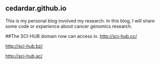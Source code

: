## cedardar.github.io
This is my personal blog involved my research. In this blog, I will share some code or experience about cancer genomics research.

##The SCI-HUB domain now can access in.
http://sci-hub.cc/

http://sci-hub.bz/

http://sci-hub.ac/
